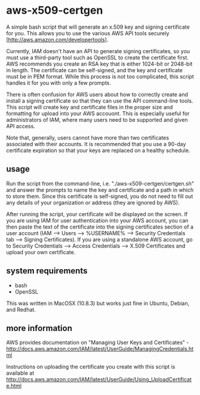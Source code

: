 aws-x509-certgen
===============
A simple bash script that will generate an x.509 key and signing certificate for you. This allows you to use the various AWS API tools securely [http://aws.amazon.com/developertools]. 

Currently, IAM doesn't have an API  to generate signing certificates, so you must use a third-party tool such as OpenSSL to create the certificate first. AWS recommends you create an RSA key that is either 1024-bit or 2048-bit in length. The certificate can be self-signed, and the key and certificate must be in PEM format. While this process is not too complicated, this script handles it for you with only a few prompts.

There is often confusion for AWS users about how to correctly create and install a signing certificate so that they can use the API command-line tools. This script will create key and certificate files in the proper size and formatting for upload into your AWS accouont. This is especially useful for administrators of IAM, where many users need to be supported and given API access.

Note that, generally, users cannot have more than two certificates associated with their accounts. It is recommended that you use a 90-day certificate expiration so that your keys are replaced on a healthy schedule.


usage
-----
Run the script from the command-line, i.e. "./aws-x509-certgen/certgen.sh" and answer the prompts to name the key and certificate and a path in which to store them. Since this certificate is self-signed, you do not need to fill out any details of your organization or address (they are ignored by AWS). 

After running the script, your certificate will be displayed on the screen. If you are using IAM for user authentication into your AWS account, you can then paste the text of the certificate into the signing certificates section of a user account (IAM --> Users --> %USERNAME% --> Security Credentials tab --> Signing Certificates). If you are using a standalone AWS account, go to Security Credentials --> Access Credentials --> X.509 Certificates and upload your own certificate.


system requirements
-------------------
- bash
- OpenSSL

This was written in MacOSX (10.8.3) but works just fine in Ubuntu, Debian, and Redhat.


more information
----------------
AWS provides documentation on "Managing User Keys and Certificates" - http://docs.aws.amazon.com/IAM/latest/UserGuide/ManagingCredentials.html

Instructions on uploading the certificate you create with this script is available at http://docs.aws.amazon.com/IAM/latest/UserGuide/Using_UploadCertificate.html
